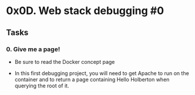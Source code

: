 # 0x0D. Web stack debugging #0
## Tasks

### 0. Give me a page!
* Be sure to read the Docker concept page

* In this first debugging project, you will need to get Apache to run on the container and to return a page containing Hello Holberton when querying the root of it.
